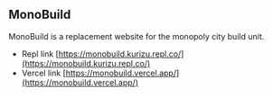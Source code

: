 ## MonoBuild
MonoBuild is a replacement website for the monopoly city build unit.

* Repl link
[https://monobuild.kurizu.repl.co/](https://monobuild.kurizu.repl.co/)
* Vercel link
[https://monobuild.vercel.app/](https://monobuild.vercel.app/)